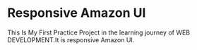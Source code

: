 # Responsive Amazon UI
This Is My First Practice Project in the learning journey of WEB DEVELOPMENT.It is responsive Amazon UI.

